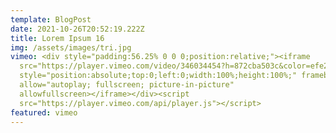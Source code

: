 ```yaml
---
template: BlogPost
date: 2021-10-26T20:52:19.222Z
title: Lorem Ipsum 16
img: /assets/images/tri.jpg
vimeo: <div style="padding:56.25% 0 0 0;position:relative;"><iframe
  src="https://player.vimeo.com/video/346034454?h=872cba503c&color=efe200&title=0&byline=0&portrait=0"
  style="position:absolute;top:0;left:0;width:100%;height:100%;" frameborder="0"
  allow="autoplay; fullscreen; picture-in-picture"
  allowfullscreen></iframe></div><script
  src="https://player.vimeo.com/api/player.js"></script>
featured: vimeo
---
```

